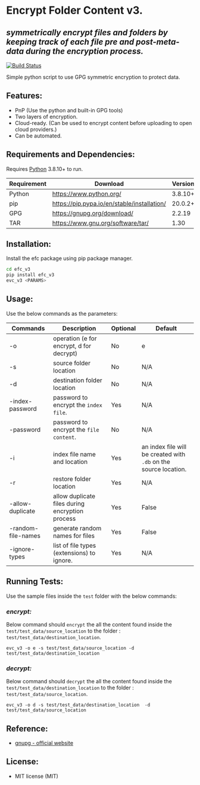 # Encrypt Folder Content v3.
## _symmetrically encrypt files and folders by keeping track of each file pre and post-meta-data during the encryption process._

[![Build Status](https://travis-ci.org/joemccann/dillinger.svg?branch=master)](https://travis-ci.org/joemccann/dillinger)

Simple python script to use GPG symmetric encryption to protect data.

## Features:
- PnP (Use the python and built-in GPG tools)
- Two layers of encryption.
- Cloud-ready. (Can be used to encrypt content before uploading to open cloud providers.)
- Can be automated. 

## Requirements and Dependencies:

Requires [Python](https://www.python.org/) 3.8.10+ to run.

| Requirement | Download | Version |
| ------ | ------ | ------ |
| Python | https://www.python.org/ | 3.8.10+ |
| pip | https://pip.pypa.io/en/stable/installation/ | 20.0.2+ |
| GPG | https://gnupg.org/download/ | 2.2.19 |
| TAR | https://www.gnu.org/software/tar/ | 1.30 |

## Installation:

Install the efc package using pip package manager.

```sh
cd efc_v3
pip install efc_v3
evc_v3 <PARAMS>
```

## Usage:

Use the below commands as the parameters:

| Commands | Description | Optional | Default |
| ------ | ------ | ------ |------ |
| -o | operation (e for encrypt, d for decrypt) | No | e |
| -s | source folder location | No | N/A |
| -d | destination folder location | No | N/A |
| -index-password | password to encrypt the `index file`. | Yes | N/A |
| -password | password to encrypt the `file content`.  | No | N/A |
| -i | index file name and location | Yes | an index file will be created with `.db` on the source location. |
| -r | restore folder location | Yes | N/A |
| -allow-duplicate | allow duplicate files during encryption process | Yes | False |
| -random-file-names | generate random names for files | Yes | False |
| -ignore-types | list of file types (extensions) to ignore. | Yes | N/A |

## Running Tests:
Use the sample files inside the `test` folder with the below commands:

### _encrypt:_
Below command should `encrypt` the all the content found inside the `test/test_data/source_location` to the folder : `test/test_data/destination_location`.
```
evc_v3 -o e -s test/test_data/source_location -d test/test_data/destination_location
```

### _decrypt:_
Below command should `decrypt` the all the content found inside the `test/test_data/destination_location` to the folder : `test/test_data/source_location`.
```
evc_v3 -o d -s test/test_data/destination_location  -d test/test_data/source_location
```

## Reference:
- [gnupg - official website](https://www.gnupg.org/download/ "gnupg - official")

## License:
- MIT license (MIT)


